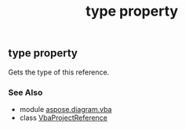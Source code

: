 ﻿---
title: type property
second_title: Aspose.Diagram for Python via .NET API References
description: 
type: docs
weight: 80
url: /python-net/aspose.diagram.vba/vbaprojectreference/type/
is_root: false
---

## type property


Gets the type of this reference.

### See Also
* module [aspose.diagram.vba](../../)
* class [VbaProjectReference](/diagram/python-net/aspose.diagram.vba/vbaprojectreference)
